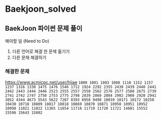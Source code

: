 # Baekjoon_solved
## BaekJoon 파이썬 문제 풀이

해야할 일 (Need to Do)
1. 다른 언어로 해결 한 문제 옮기기
1. 다른 문제 해결하기

### 해결한 문제
https://www.acmicpc.net/user/hijae
``` 1000 1001 1003 1008 1110 1152 1157 1237 1316 1330 1475 1476 1546 1712 1924 2292 2355 2438 2439 2440 2441 2442 2443 2444 2446 2523 2555 2557 2558 2562 2576 2577 2588 2675 2739 2741 2742 2747 2750 2753 2775 2798 2839 2869 2884 2902 2908 2920 2941 3052 4344 4673 5543 5622 7287 8393 8958 9498 10039 10171 10172 10250 10430 10718 10809 10817 10818 10869 10870 10871 10950 10951 10952 10998 11021 11022 11365 11654 11718 11719 11720 11721 14681 15552 15596 15643 15802 ```
